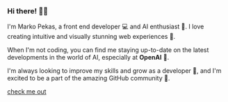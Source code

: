 ### Hi there! 🙋‍♂️
I'm Marko Pekas, a front end developer 💻 and AI enthusiast 🤖. I love creating intuitive and visually stunning web experiences 🌟.

When I'm not coding, you can find me staying up-to-date on the latest developments in the world of AI, especially at **OpenAI** 🤯.

I'm always looking to improve my skills and grow as a developer 🚀, and I'm excited to be a part of the amazing GitHub community 💙.

[check me out](https://markopekas.com)

